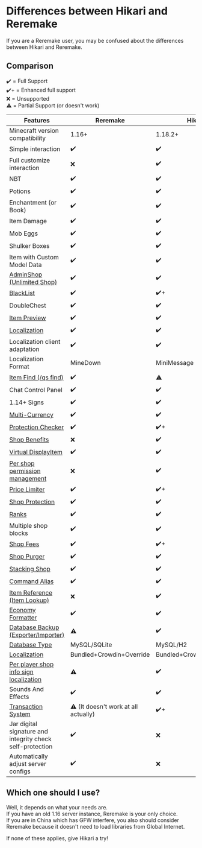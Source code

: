 # Differences between Hikari and Reremake

If you are a Reremake user, you may be confused about the differences between Hikari and Reremake.

## Comparison

✔️ = Full Support  
✔️+ = Enhanced full support  
❌ = Unsupported  
⚠️ = Partial Support (or doesn't work)  

| Features                                                                                | Reremake                            | Hikari                   |
| --------------------------------------------------------------------------------------- | ----------------------------------- | ------------------------ |
| Minecraft version compatibility                                                                 | 1.16+                               | 1.18.2+                    |
| Simple interaction                                                                      | ✔️                                   | ✔️                        |
| Full customize interaction                                                              | ❌                                   | ✔️                        |
| NBT                                                                                     | ✔️                                   | ✔️                        |
| Potions                                                                                 | ✔️                                   | ✔️                        |
| Enchantment (or Book)                                                                   | ✔️                                   | ✔️                        |
| Item Damage                                                                             | ✔️                                   | ✔️                        |
| Mob Eggs                                                                                | ✔️                                   | ✔️                        |
| Shulker Boxes                                                                           | ✔️                                   | ✔️                        |
| Item with Custom Model Data                                                             | ✔️                                   | ✔️                        |
| [AdminShop (Unlimited Shop)](../modules/shops/adminshop.md)                             | ✔️                                   | ✔️                        |
| [BlackList](../modules/shops//blacklist.md)                                             | ✔️                                   | ✔️+                       |
| DoubleChest                                                                             | ✔️                                   | ✔️                        |
| [Item Preview](../modules/shops/shop-basic.md#preview-the-item)                         | ✔️                                   | ✔️                        |
| [Localization](../modules/localization.md)                                              | ✔️                                   | ✔️                        |
| Localization client adaptation                                                          | ✔️                                   | ✔️                        |
| Localization Format                                                                     | MineDown                            | MiniMessage              |
| [Item Find (/qs find)](../modules/shops/shop-search.md)                                 | ✔️                                   | ⚠️                        |
| Chat Control Panel                                                                      | ✔️                                   | ✔️                        |
| 1.14+ Signs                                                                             | ✔️                                   | ✔️                        |
| [Multi-Currency](../modules/multi-currency.md)                                          | ✔️                                   | ✔️                        |
| [Protection Checker](../modules/shops/protection-checker.md)                            | ✔️                                   | ✔️+                       |
| [Shop Benefits](../modules/shops/benefit.md)                                            | ❌                                   | ✔️                        |
| [Virtual DisplayItem](../modules/shops/display-system.md)                               | ✔️                                   | ✔️                        |
| [Per shop permission management](../modules/shops/per-shop-perms-management.md)         | ❌                                   | ✔️                        |
| [Price Limiter](../modules/shops/price-system.md)                                       | ✔️                                   | ✔️+                       |
| [Shop Protection](../modules/shops/protection.md)                                       | ✔️                                   | ✔️                        |
| [Ranks](../modules/shops/ranks.md)                                                      | ✔️                                   | ✔️                        |
| Multiple shop blocks                                                                    | ✔️                                   | ✔️                        |
| [Shop Fees](../modules/shops/shop-fees.md)                                              | ✔️                                   | ✔️+                       |
| [Shop Purger](../modules/shops/shop-purger.md)                                          | ✔️                                   | ✔️                        |
| [Stacking Shop](../modules/shops/stacking-shop.md)                                      | ✔️                                   | ✔️                        |
| [Command Alias](../modules/cmd-alias.md)                                                | ✔️                                   | ✔️                        |
| [Item Reference (Item Lookup)](../modules/item-ref.md)                                  | ❌                                   | ✔️                        |
| [Economy Formatter](../modules/economy-formatter.md)                                    | ✔️                                   | ✔️                        |
| [Database Backup (Exporter/Importer)](../modules/datasource.md)                         | ⚠️                                   | ✔️                        |
| [Database Type](../modules/datasource.md)                                               | MySQL/SQLite                        | MySQL/H2                 |
| [Localization](../modules/localization.md)                                              | Bundled+Crowdin+Override            | Bundled+Crowdin+Override |
| [Per player shop info sign localization](../modules/shops/per-shop-perms-management.md) | ⚠️                                   | ✔️                        |
| Sounds And Effects                                                                      | ✔️                                   | ✔️                        |
| [Transaction System](../modules/transaction-system.md)                                  | ⚠️ (It doesn't work at all actually) | ✔️+                       |
| Jar digital signature and integrity check self-protection                               | ✔️                                   | ❌                        |
| Automatically adjust server configs                                                     | ✔️                                   | ❌                        |

## Which one should I use?

Well, it depends on what your needs are.  
If you have an old 1.16 server instance, Reremake is your only choice.  
If you are in China which has GFW interfere, you also should consider Reremake because it doesn't need to load libraries from Global Internet.  

If none of these applies, give Hikari a try!

